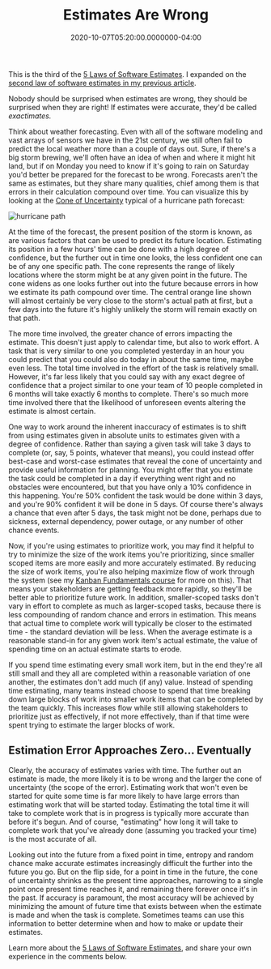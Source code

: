 ﻿---
title: Estimates Are Wrong
date: "2020-10-07T05:20:00.0000000-04:00"
description: Estimates are at best educated guesses, and the further out in the future they are, the less likely they are to reflect reality. Ignore this fact at your peril.
featuredImage: /img/estimates-are-wrong.png
---

This is the third of the [5 Laws of Software Estimates](/the-5-laws-of-software-estimates/). I expanded on the [second law of software estimates in my previous article](https://ardalis.com/estimates-are-not-transferable/).

Nobody should be surprised when estimates are wrong, they should be surprised when they are right! If estimates were accurate, they'd be called *exactimates.*

Think about weather forecasting. Even with all of the software modeling and vast arrays of sensors we have in the 21st century, we still often fail to predict the local weather more than a couple of days out. Sure, if there's a big storm brewing, we'll often have an idea of when and where it might hit land, but if on Monday you need to know if it's going to rain on Saturday you'd better be prepared for the forecast to be wrong. Forecasts aren't the same as estimates, but they share many qualities, chief among them is that errors in their calculation compound over time. You can visualize this by looking at the [Cone of Uncertainty](https://www.construx.com/books/the-cone-of-uncertainty/) typical of a hurricane path forecast:

![hurricane path](/img/080906.ike_.path_.jpg)

At the time of the forecast, the present position of the storm is known, as are various factors that can be used to predict its future location. Estimating its position in a few hours' time can be done with a high degree of confidence, but the further out in time one looks, the less confident one can be of any one specific path. The cone represents the range of likely locations where the storm might be at any given point in the future. The cone widens as one looks further out into the future because errors in how we estimate its path compound over time. The central orange line shown will almost certainly be very close to the storm's actual path at first, but a few days into the future it's highly unlikely the storm will remain exactly on that path.

The more time involved, the greater chance of errors impacting the estimate. This doesn't just apply to calendar time, but also to work effort. A task that is very similar to one you completed yesterday in an hour you could predict that you could also do today in about the same time, maybe even less. The total time involved in the effort of the task is relatively small. However, it's far less likely that you could say with any exact degree of confidence that a project similar to one your team of 10 people completed in 6 months will take exactly 6 months to complete. There's so much more time involved there that the likelihood of unforeseen events altering the estimate is almost certain.

One way to work around the inherent inaccuracy of estimates is to shift from using estimates given in absolute units to estimates given with a degree of confidence. Rather than saying a given task will take 3 days to complete (or, say, 5 points, whatever that means), you could instead offer best-case and worst-case estimates that reveal the cone of uncertainty and provide useful information for planning. You might offer that you estimate the task could be completed in a day if everything went right and no obstacles were encountered, but that you have only a 10% confidence in this happening. You're 50% confident the task would be done within 3 days, and you're 90% confident it will be done in 5 days. Of course there's always a chance that even after 5 days, the task might not be done, perhaps due to sickness, external dependency, power outage, or any number of other chance events.

Now, if you're using estimates to prioritize work, you may find it helpful to try to minimize the size of the work items you're prioritizing, since smaller scoped items are more easily and more accurately estimated. By reducing the size of work items, you're also helping maximize flow of work through the system (see my [Kanban Fundamentals course](https://www.pluralsight.com/courses/kanban-fundamentals) for more on this). That means your stakeholders are getting feedback more rapidly, so they'll be better able to prioritize future work. In addition, smaller-scoped tasks don't vary in effort to complete as much as larger-scoped tasks, because there is less compounding of random chance and errors in estimation. This means that actual time to complete work will typically be closer to the estimated time - the standard deviation will be less. When the average estimate is a reasonable stand-in for any given work item's actual estimate, the value of spending time on an actual estimate starts to erode.

If you spend time estimating every small work item, but in the end they're all still small and they all are completed within a reasonable variation of one another, the estimates don't add much (if any) value. Instead of spending time estimating, many teams instead choose to spend that time breaking down large blocks of work into smaller work items that can be completed by the team quickly. This increases flow while still allowing stakeholders to prioritize just as effectively, if not more effectively, than if that time were spent trying to estimate the larger blocks of work.

## Estimation Error Approaches Zero... Eventually

Clearly, the accuracy of estimates varies with time. The further out an estimate is made, the more likely it is to be wrong and the larger the cone of uncertainty (the scope of the error). Estimating work that won't even be started for quite some time is far more likely to have large errors than estimating work that will be started today. Estimating the total time it will take to complete work that is in progress is typically more accurate than before it's begun. And of course, "estimating" how long it will take to complete work that you've already done (assuming you tracked your time) is the most accurate of all.

Looking out into the future from a fixed point in time, entropy and random chance make accurate estimates increasingly difficult the further into the future you go. But on the flip side, for a point in time in the future, the cone of uncertainty shrinks as the present time approaches, narrowing to a single point once present time reaches it, and remaining there forever once it's in the past. If accuracy is paramount, the most accuracy will be achieved by minimizing the amount of future time that exists between when the estimate is made and when the task is complete. Sometimes teams can use this information to better determine when and how to make or update their estimates.

Learn more about the [5 Laws of Software Estimates](/the-5-laws-of-software-estimates/), and share your own experience in the comments below.

